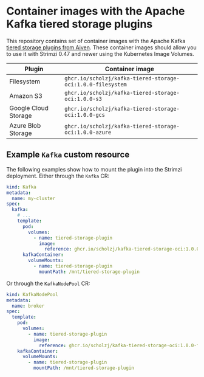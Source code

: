 # Container images with the Apache Kafka tiered storage plugins

This repository contains set of container images with the Apache Kafka [tiered storage plugins from Aiven](https://github.com/Aiven-Open/tiered-storage-for-apache-kafka).
These container images should allow you to use it with Strimzi 0.47 and newer using the Kubernetes Image Volumes.

| Plugin               | Container image                                             |
|----------------------|-------------------------------------------------------------|
| Filesystem           | `ghcr.io/scholzj/kafka-tiered-storage-oci:1.0.0-filesystem` |
| Amazon S3            | `ghcr.io/scholzj/kafka-tiered-storage-oci:1.0.0-s3`         |
| Google Cloud Storage | `ghcr.io/scholzj/kafka-tiered-storage-oci:1.0.0-gcs`        |
| Azure Blob Storage   | `ghcr.io/scholzj/kafka-tiered-storage-oci:1.0.0-azure`      |

## Example `Kafka` custom resource

The following examples show how to mount the plugin into the Strimzi deployment.
Either through the `Kafka` CR:

```yaml
kind: Kafka
metadata:
  name: my-cluster
spec:
  kafka:
    # ...
    template:
      pod:
        volumes:
          - name: tiered-storage-plugin
            image:
              reference: ghcr.io/scholzj/kafka-tiered-storage-oci:1.0.0-filesystem
      kafkaContainer:
        volumeMounts:
          - name: tiered-storage-plugin
            mountPath: /mnt/tiered-storage-plugin
```

Or through the `KafkaNodePool` CR:

```yaml
kind: KafkaNodePool
metadata:
  name: broker
spec:
  template:
    pod:
      volumes:
        - name: tiered-storage-plugin
          image:
            reference: ghcr.io/scholzj/kafka-tiered-storage-oci:1.0.0-filesystem
    kafkaContainer:
      volumeMounts:
        - name: tiered-storage-plugin
          mountPath: /mnt/tiered-storage-plugin
```